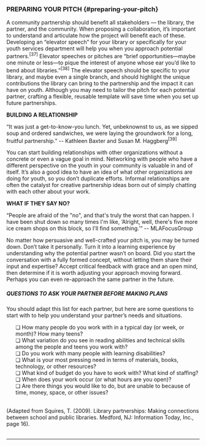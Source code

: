 ### PREPARING YOUR PITCH {#preparing-your-pitch}

A community partnership should benefit all stakeholders — the library, the partner, and the community. When proposing a collaboration, it’s important to understand and articulate how the project will benefit each of these. Developing an “elevator speech” for your library or specifically for your youth services department will help you when you approach potential partners.<sup>[37]</sup> Elevator speeches or pitches are “brief opportunities—maybe one minute or less—to pique the interest of anyone whose ear you’d like to bend about libraries.”<sup>[38]</sup> The elevator speech should be specific to your library, and maybe even a single branch, and should highlight the unique contributions the library can bring to the partnership and the impact it can have on youth. Although you may need to tailor the pitch for each potential partner, crafting a flexible, reusable template will save time when you set up future partnerships.

**BUILDING A RELATIONSHIP**

<div class="text">“It was just a get-to-know-you lunch. Yet, unbeknownst to us, as we sipped soup and ordered sandwiches, we were laying the groundwork for a long, fruitful partnership.” -- Kathleen Baxter and Susan M. Haggberg<sup>[39]</sup>
</div>


You can start building relationships with other organizations without a concrete or even a vague goal in mind. Networking with people who have a different perspective on the youth in your community is valuable in and of itself. It’s also a good idea to have an idea of what other organizations are doing for youth, so you don’t duplicate efforts. Informal relationships are often the catalyst for creative partnership ideas born out of simply chatting with each other about your work.

**WHAT IF THEY SAY NO?**

<div class="text">“People are afraid of the "no", and that's truly the worst that can happen. I have been shut down so many times I'm like, ‘Alright, well, there's five more ice cream shops on this block, so I'll find something.’” -- MLAFocusGroup</div>

No matter how persuasive and well-crafted your pitch is, you may be turned down. Don’t take it personally. Turn it into a learning experience by understanding why the potential partner wasn’t on board. Did you start the conversation with a fully formed concept, without letting them share their input and expertise? Accept critical feedback with grace and an open mind, then determine if it is worth adjusting your approach moving forward. Perhaps you can even re-approach the same partner in the future.


<div class="table-format1"><span class="title"><h5>QUESTIONS TO ASK YOUR PARTNER BEFORE MAKING PLANS</h5></span><p>You should adapt this list for each partner, but here are some questions to start with to help you understand your partner’s needs and situations. </p><ul>❏ How many people do you work with in a typical day (or week, or month)? How many teens? <br>❏ What variation do you see in reading abilities and technical skills among the people and teens you work with? <br>❏	Do you work with many people with learning disabilities? <br>❏ What is your most pressing need in terms of materials, books, technology, or other resources? <br>❏ What kind of budget do you have to work with? What kind of staffing?<br>❏	When does your work occur (or what hours are you open)? <br>❏	Are there things you would like to do, but are unable to because of time, money, space, or other issues? 
</ul>
<br>(Adapted from Squires, T. (2009). Library partnerships: Making connections between school and public libraries. Medford, NJ: Information Today, Inc., page 16). 
</div>
<br>

___________________________________________________________________________________
[^35]: Twiggs, Korie, Christina Freitag, and Michelle Nichols. _Partner with a Local Museum to Reach More Teens!_ Adobe Connect recording. YeLL! YALSA e-Learning Library. Chicago, IL: YALSA, 2016.

[^36]: Cassell, Kay Ann, and Kathleen Weibel. “Celebrating Women’s History Month at Your Library.” _American Libraries_, March 2010\.

[^37]: Rutherford, Dawn. “Building Strong Community Partnerships: Sno-Isle Libraries and the Teen Project.” _Young Adult Library Services_ 2010, no. Fall (2010): 23–25.

[^38]: American Library Association. “Elevator Speech.” Text. Everyday Advocacy, April 28, 2013.

[^39]: Baxter, Kathleen, and Susan M. Haggberg. “Ladies Who Lunch.” _School Library Journal_ 46, no. 09 (September 2000): 33.
